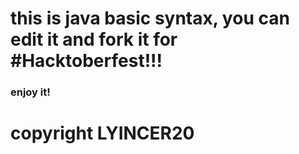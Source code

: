 <H1>this is java basic syntax, you can edit it and fork it for #Hacktoberfest!!!</H1>
<h3>enjoy it!</h3>
<h1>copyright LYINCER20</h1>
